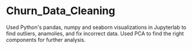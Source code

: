 # Churn_Data_Cleaning
Used Python's pandas, numpy and seaborn visualizations in Jupyterlab to find outliers, anamolies, and fix incorrect data. Used PCA to find the right components for further analysis.
